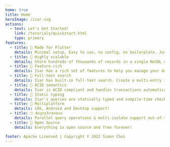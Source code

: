 ```yaml
---
home: true
title: Home
heroImage: /isar.svg
actions:
  - text: Let's Get Started!
    link: /tutorials/quickstart.html
    type: primary
features:
  - title: 💙 Made for Flutter
    details: Minimal setup, Easy to use, no config, no boilerplate. Just add a few lines of code to get started.
  - title: 🚀 Highly scalable
    details: Store hundreds of thousands of records in a single NoSQL database and query them efficiently and asynchronously.
  - title: 🍭 Feature-rich
    details: Isar has a rich set of features to help you manage your data. Composite & multi-entry indexes, query modifiers, JSON support, and more.
  - title: 🔎 Full-text search
    details: Isar has built-in full-text search. Create a multi-entry index and search for records easily.
  - title: 🧪 ACID semantics
    details: Isar is ACID compliant and handles transactions automatically. It rolls back changes if an error occurs.
  - title: 💃 Static typing
    details: Isar's queries are statically typed and compile-time checked. No need to worry about runtime errors.
  - title: 📱 Multiplatform
    details: iOS, Android and Desktop support!
  - title: ⏱ Asynchronous
    details: Parallel query operations & multi-isolate support out-of-the-box
  - title: 🦄 Open Source
    details: Everything is open source and free forever!

footer: Apache Licensed | Copyright © 2022 Simon Choi
---
```

